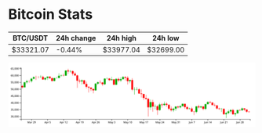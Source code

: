 # Bitcoin Stats

BTC/USDT|24h change|24h high|24h low|
|---|---|---|---|
|$33321.07|-0.44%|$33977.04|$32699.00|

<img src="./chart.svg">
